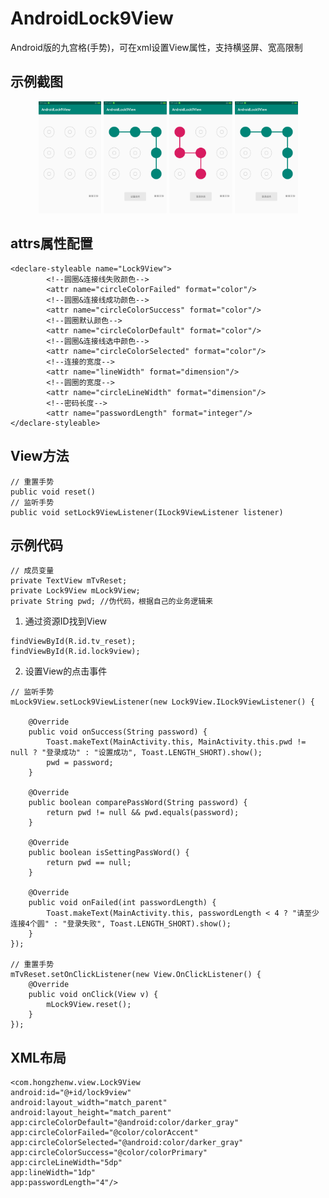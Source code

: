 # AndroidLock9View
Android版的九宫格(手势)，可在xml设置View属性，支持横竖屏、宽高限制

## 示例截图
<div align="center">
<img src="https://github.com/kenvin-workpace/AndroidLock9View/blob/master/screenshot/device-2019-05-09-154628.png" height="20%" width="20%" >
<img src="https://github.com/kenvin-workpace/AndroidLock9View/blob/master/screenshot/device-2019-05-09-154748.png" height="20%" width="20%" >
<img src="https://github.com/kenvin-workpace/AndroidLock9View/blob/master/screenshot/device-2019-05-09-154805.png" height="20%" width="20%" >
<img src="https://github.com/kenvin-workpace/AndroidLock9View/blob/master/screenshot/device-2019-05-09-154825.png" height="20%" width="20%" >
</div>

## attrs属性配置
```
<declare-styleable name="Lock9View">
        <!--圆圈&连接线失败颜色-->
        <attr name="circleColorFailed" format="color"/>
        <!--圆圈&连接线成功颜色-->
        <attr name="circleColorSuccess" format="color"/>
        <!--圆圈默认颜色-->
        <attr name="circleColorDefault" format="color"/>
        <!--圆圈&连接线选中颜色-->
        <attr name="circleColorSelected" format="color"/>
        <!--连接的宽度-->
        <attr name="lineWidth" format="dimension"/>
        <!--圆圈的宽度-->
        <attr name="circleLineWidth" format="dimension"/>
        <!--密码长度-->
        <attr name="passwordLength" format="integer"/>
</declare-styleable>
```
## View方法
```
// 重置手势
public void reset()
// 监听手势
public void setLock9ViewListener(ILock9ViewListener listener)
```
## 示例代码
```
// 成员变量
private TextView mTvReset;
private Lock9View mLock9View;
private String pwd; //伪代码，根据自己的业务逻辑来
```
1. 通过资源ID找到View
```
findViewById(R.id.tv_reset);
findViewById(R.id.lock9view);
```
2. 设置View的点击事件
```
// 监听手势
mLock9View.setLock9ViewListener(new Lock9View.ILock9ViewListener() {

    @Override
    public void onSuccess(String password) {
        Toast.makeText(MainActivity.this, MainActivity.this.pwd != null ? "登录成功" : "设置成功", Toast.LENGTH_SHORT).show();
        pwd = password;
    }

    @Override
    public boolean comparePassWord(String password) {
        return pwd != null && pwd.equals(password);
    }

    @Override
    public boolean isSettingPassWord() {
        return pwd == null;
    }

    @Override
    public void onFailed(int passwordLength) {
        Toast.makeText(MainActivity.this, passwordLength < 4 ? "请至少连接4个圆" : "登录失败", Toast.LENGTH_SHORT).show();
    }
});

// 重置手势
mTvReset.setOnClickListener(new View.OnClickListener() {
    @Override
    public void onClick(View v) {
        mLock9View.reset();
    }
});
```
## XML布局
```
<com.hongzhenw.view.Lock9View
android:id="@+id/lock9view"
android:layout_width="match_parent"
android:layout_height="match_parent"
app:circleColorDefault="@android:color/darker_gray"
app:circleColorFailed="@color/colorAccent"
app:circleColorSelected="@android:color/darker_gray"
app:circleColorSuccess="@color/colorPrimary"
app:circleLineWidth="5dp"
app:lineWidth="1dp"
app:passwordLength="4"/>
```
